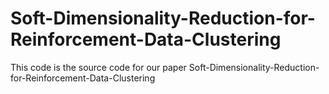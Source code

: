 # Soft-Dimensionality-Reduction-for-Reinforcement-Data-Clustering
This code is the source code for our paper Soft-Dimensionality-Reduction-for-Reinforcement-Data-Clustering
